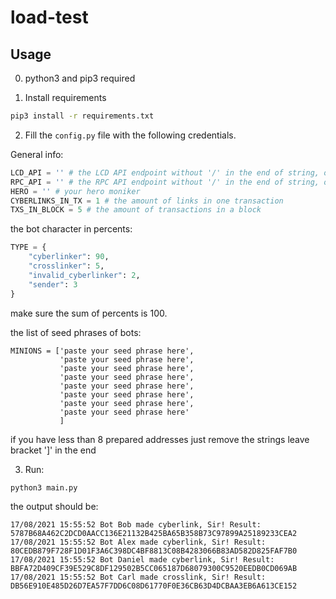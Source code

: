 # load-test

## Usage

0. python3 and pip3 required

1. Install requirements

```bash
pip3 install -r requirements.txt
```

2. Fill the `config.py` file with the following credentials.

General info:

```python
LCD_API = '' # the LCD API endpoint without '/' in the end of string, on port 1317 by default
RPC_API = '' # the RPC API endpoint without '/' in the end of string, on port 26657 by default
HERO = '' # your hero moniker
CYBERLINKS_IN_TX = 1 # the amount of links in one transaction
TXS_IN_BLOCK = 5 # the amount of transactions in a block
```

the bot character in percents:

```python
TYPE = {
    "cyberlinker": 90,
    "crosslinker": 5,
    "invalid_cyberlinker": 2,
    "sender": 3
}
```

make sure the sum of percents is 100.

the list of seed phrases of bots:

```python3
MINIONS = ['paste your seed phrase here',
           'paste your seed phrase here',
           'paste your seed phrase here',
           'paste your seed phrase here',
           'paste your seed phrase here',
           'paste your seed phrase here',
           'paste your seed phrase here',
           'paste your seed phrase here'
           ]
```

if you have less than 8 prepared addresses just remove the strings
leave bracket ']' in the end


3. Run:

```bash
python3 main.py
```

the output should be:

```
17/08/2021 15:55:52 Bot Bob made cyberlink, Sir! Result: 5787B68A462C2DCD0AACC136E21132B425BA65B358B73C97899A25189233CEA2
17/08/2021 15:55:52 Bot Alex made cyberlink, Sir! Result: 80CEDB879F728F1D01F3A6C398DC4BF8813C08B4283066B83AD582D825FAF7B0
17/08/2021 15:55:52 Bot Daniel made cyberlink, Sir! Result: BBFA72D409CF39E529C8DF129502B5CC065187D68079300C9520EEDB0CD069AB
17/08/2021 15:55:52 Bot Carl made crosslink, Sir! Result: DB56E910E485D26D7EA57F7DD6C08D61770F0E36CB63D4DCBAA3EB6A613CE152
```
